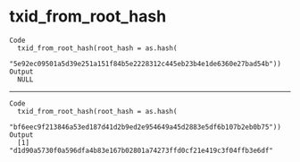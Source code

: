 # txid_from_root_hash

    Code
      txid_from_root_hash(root_hash = as.hash(
        "5e92ec09501a5d39e251a151f84b5e2228312c445eb23b4e1de6360e27bad54b"))
    Output
      NULL

---

    Code
      txid_from_root_hash(root_hash = as.hash(
        "bf6eec9f213846a53ed187d41d2b9ed2e954649a45d2883e5df6b107b2eb0b75"))
    Output
      [1] "d1d90a5730f0a596dfa4b83e167b02801a74273ffd0cf21e419c3f04ffb3e6df"

